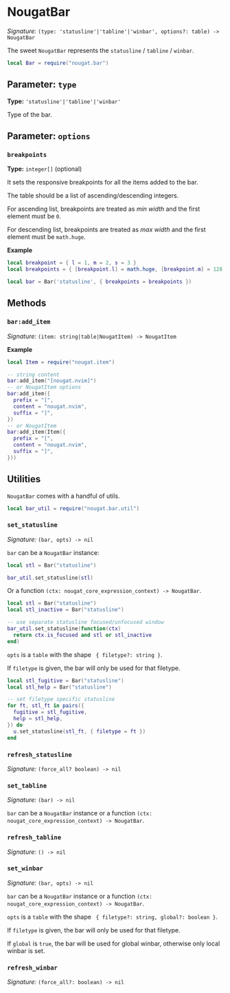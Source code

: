 # NougatBar

_Signature:_ `(type: 'statusline'|'tabline'|'winbar', options?: table) -> NougatBar`

The sweet `NougatBar` represents the `statusline` / `tabline` / `winbar`.

```lua
local Bar = require("nougat.bar")
```

## Parameter: `type`

**Type:** `'statusline'|'tabline'|'winbar'`

Type of the bar.

## Parameter: `options`

### `breakpoints`

**Type:** `integer[]` (optional)

It sets the responsive breakpoints for all the items added to the bar.

The table should be a list of ascending/descending integers.

For ascending list, breakpoints are treated as _min width_ and
the first element must be `0`.

For descending list, breakpoints are treated as _max width_ and
the first element must be `math.huge`.

**Example**

```lua
local breakpoint = { l = 1, m = 2, s = 3 }
local breakpoints = { [breakpoint.l] = math.huge, [breakpoint.m] = 128, [breakpoint.s] = 80 }

local bar = Bar('statusline', { breakpoints = breakpoints })
```

## Methods

### `bar:add_item`

_Signature:_ `(item: string|table|NougatItem) -> NougatItem`

**Example**

```lua
local Item = require("nougat.item")

-- string content
bar:add_item("[nougat.nvim]")
-- or NougatItem options
bar:add_item({
  prefix = "[",
  content = "nougat.nvim",
  suffix = "]",
})
-- or NougatItem
bar:add_item(Item({
  prefix = "[",
  content = "nougat.nvim",
  suffix = "]",
}))
```

## Utilities

`NougatBar` comes with a handful of utils.

```lua
local bar_util = require("nougat.bar.util")
```

### `set_statusline`

_Signature:_ `(bar, opts) -> nil`

`bar` can be a `NougatBar` instance:

```lua
local stl = Bar("statusline")

bar_util.set_statusline(stl)
```

Or a function `(ctx: nougat_core_expression_context) -> NougatBar`.

```lua
local stl = Bar("statusline")
local stl_inactive = Bar("statusline")

-- use separate statusline focused/unfocused window
bar_util.set_statusline(function(ctx)
  return ctx.is_focused and stl or stl_inactive
end)
```

`opts` is a `table` with the shape ` { filetype?: string }`.

If `filetype` is given, the bar will only be used for that filetype.

```lua
local stl_fugitive = Bar("statusline")
local stl_help = Bar("statusline")

-- set filetype specific statusline
for ft, stl_ft in pairs({
  fugitive = stl_fugitive,
  help = stl_help,
}) do
  u.set_statusline(stl_ft, { filetype = ft })
end
```

### `refresh_statusline`

_Signature:_ `(force_all? boolean) -> nil`

### `set_tabline`

_Signature:_ `(bar) -> nil`

`bar` can be a `NougatBar` instance or a function `(ctx: nougat_core_expression_context) -> NougatBar`.

### `refresh_tabline`

_Signature:_ `() -> nil`

### `set_winbar`

_Signature:_ `(bar, opts) -> nil`

`bar` can be a `NougatBar` instance or a function `(ctx: nougat_core_expression_context) -> NougatBar`.

`opts` is a `table` with the shape ` { filetype?: string, global?: boolean }`.

If `filetype` is given, the bar will only be used for that filetype.

If `global` is `true`, the bar will be used for global winbar, otherwise only local winbar is set.

### `refresh_winbar`

_Signature:_ `(force_all?: boolean) -> nil`
